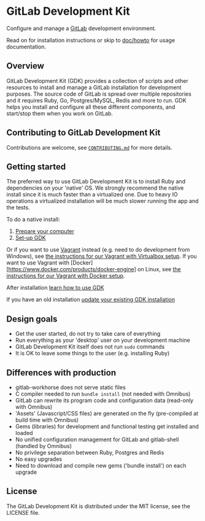 # GitLab Development Kit

Configure and manage a [GitLab](https://about.gitlab.com) development
environment.

Read on for installation instructions or skip to
[doc/howto](doc/howto/README.md) for usage documentation.

## Overview

GitLab Development Kit (GDK) provides a collection of scripts and
other resources to install and manage a GitLab installation for
development purposes. The source code of GitLab is spread over
multiple repositories and it requires Ruby, Go, Postgres/MySQL, Redis
and more to run. GDK helps you install and configure all these
different components, and start/stop them when you work on GitLab.

## Contributing to GitLab Development Kit

Contributions are welcome, see [`CONTRIBUTING.md`](CONTRIBUTING.md)
for more details.

## Getting started

The preferred way to use GitLab Development Kit is to install Ruby and
dependencies on your 'native' OS. We strongly recommend the native install
since it is much faster than a virtualized one. Due to heavy IO operations a
virtualized installation will be much slower running the app and the tests.

To do a native install:

1. [Prepare your computer](doc/prepare.md)
2. [Set-up GDK](doc/set-up-gdk.md)

Or if you want to use [Vagrant](https://www.vagrantup.com/) instead (e.g. need to do development from Windows),
see [the instructions for our Vagrant with Virtualbox setup](vagrant.md#vagrant-with-virtualbox). If you want to use Vagrant with [Docker][https://www.docker.com/products/docker-engine] on Linux, see [the instructions for our Vagrant with Docker setup](vagrant.md#vagrant-with-docker).

After installation [learn how to use GDK](doc/howto/README.md)

If you have an old installation [update your existing GDK installation](doc/update-gdk.md)

## Design goals

- Get the user started, do not try to take care of everything
- Run everything as your 'desktop' user on your development machine
- GitLab Development Kit itself does not run `sudo` commands
- It is OK to leave some things to the user (e.g. installing Ruby)

## Differences with production

- gitlab-workhorse does not serve static files
- C compiler needed to run `bundle install` (not needed with Omnibus)
- GitLab can rewrite its program code and configuration data (read-only with
  Omnibus)
- 'Assets' (Javascript/CSS files) are generated on the fly (pre-compiled at
  build time with Omnibus)
- Gems (libraries) for development and functional testing get installed and
  loaded
- No unified configuration management for GitLab and gitlab-shell
  (handled by Omnibus)
- No privilege separation between Ruby, Postgres and Redis
- No easy upgrades
- Need to download and compile new gems ('bundle install') on each upgrade

## License

The GitLab Development Kit is distributed under the MIT license,
see the LICENSE file.
